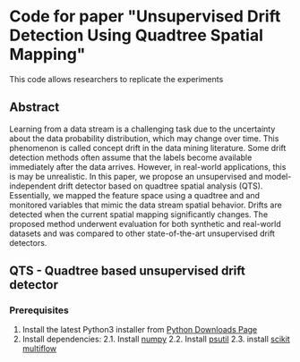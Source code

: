 # Code for paper "Unsupervised Drift Detection Using Quadtree Spatial Mapping"

This code allows researchers to replicate the experiments

## Abstract
Learning from a data stream is a challenging task due to the uncertainty about the data probability distribution, which may change over time. This phenomenon is called concept drift in the data mining literature. Some drift detection methods often assume that the labels become available immediately after the data arrives. However, in real-world applications, this is may be unrealistic. In this paper, we propose an unsupervised and model-independent drift detector based on quadtree spatial analysis (QTS). Essentially, we mapped the feature space using a quadtree and and monitored variables that mimic the data stream spatial behavior. Drifts are detected when the current spatial mapping significantly changes. The proposed method underwent evaluation for both synthetic and real-world datasets and was compared to other state-of-the-art unsupervised drift detectors. 

## QTS - Quadtree based unsupervised drift detector
### Prerequisites
1. Install the latest Python3 installer from [Python Downloads Page](https://www.python.org/downloads/)
2. Install dependencies:
2.1. Install [numpy](https://numpy.org/install/)
2.2. Install [psutil](https://pypi.org/project/psutil/)
2.3. install [scikit multiflow](https://scikit-multiflow.readthedocs.io/en/stable/installation.html)

